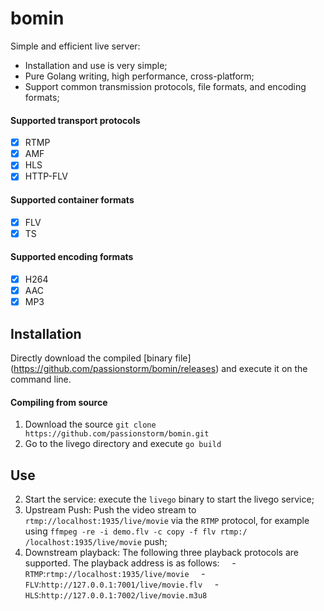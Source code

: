 # bomin
Simple and efficient live server:
- Installation and use is very simple;
- Pure Golang writing, high performance, cross-platform;
- Support common transmission protocols, file formats, and encoding formats;

#### Supported transport protocols
- [x] RTMP
- [x] AMF
- [x] HLS
- [x] HTTP-FLV

#### Supported container formats
- [x] FLV
- [x] TS

#### Supported encoding formats
- [x] H264
- [x] AAC
- [x] MP3

## Installation
Directly download the compiled [binary file] (https://github.com/passionstorm/bomin/releases) and execute it on the command line.

#### Compiling from source
1. Download the source `git clone https://github.com/passionstorm/bomin.git`
2. Go to the livego directory and execute `go build`

## Use
2. Start the service: execute the `livego` binary to start the livego service;
3. Upstream Push: Push the video stream to `rtmp://localhost:1935/live/movie` via the `RTMP` protocol, for example using `ffmpeg -re -i demo.flv -c copy -f flv rtmp:/ /localhost:1935/live/movie` push;
4. Downstream playback: The following three playback protocols are supported. The playback address is as follows:
    - `RTMP`:`rtmp://localhost:1935/live/movie`
    - `FLV`:`http://127.0.0.1:7001/live/movie.flv`
    - `HLS`:`http://127.0.0.1:7002/live/movie.m3u8`